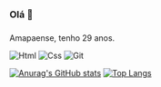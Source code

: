 ### Olá 👋

### 

Amapaense, tenho 29 anos.

![Html](https://img.shields.io/badge/HTML5-E34F26?style=for-the-badge&logo=html5&logoColor=white)
![Css](https://img.shields.io/badge/CSS3-1572B6?style=for-the-badge&logo=css3&logoColor=white)
![Git](https://img.shields.io/badge/GIT-E44C30?style=for-the-badge&logo=git&logoColor=white)



[![Anurag's GitHub stats](https://github-readme-stats.vercel.app/api?username=rd-santos0&theme=radical)](https://github.com/anuraghazra/github-readme-stats)
[![Top Langs](https://github-readme-stats.vercel.app/api/top-langs/?username=rd-santos0&theme=radical)](https://github.com/anuraghazra/github-readme-stats)

